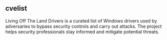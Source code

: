 ## cvelist

Living Off The Land Drivers is a curated list of Windows drivers used by adversaries to bypass security controls and carry out attacks. The project helps security professionals stay informed and mitigate potential threats.
